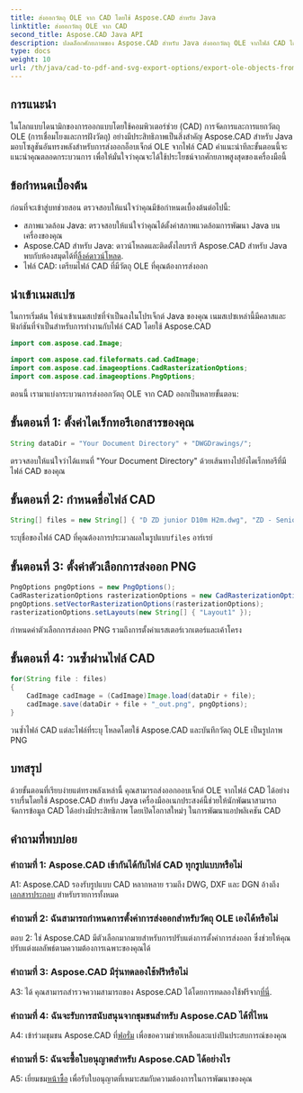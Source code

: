 ```yaml
---
title: ส่งออกวัตถุ OLE จาก CAD โดยใช้ Aspose.CAD สำหรับ Java
linktitle: ส่งออกวัตถุ OLE จาก CAD
second_title: Aspose.CAD Java API
description: ปลดล็อกศักยภาพของ Aspose.CAD สำหรับ Java ส่งออกวัตถุ OLE จากไฟล์ CAD ได้อย่างง่ายดาย ดาวน์โหลดทันทีเพื่อการจัดการข้อมูล CAD ที่ราบรื่น
type: docs
weight: 10
url: /th/java/cad-to-pdf-and-svg-export-options/export-ole-objects-from-cad/
---
```

## การแนะนำ

ในโลกแบบไดนามิกของการออกแบบโดยใช้คอมพิวเตอร์ช่วย (CAD) การจัดการและการแยกวัตถุ OLE (การเชื่อมโยงและการฝังวัตถุ) อย่างมีประสิทธิภาพเป็นสิ่งสำคัญ Aspose.CAD สำหรับ Java มอบโซลูชันอันทรงพลังสำหรับการส่งออกอ็อบเจ็กต์ OLE จากไฟล์ CAD คำแนะนำทีละขั้นตอนนี้จะแนะนำคุณตลอดกระบวนการ เพื่อให้มั่นใจว่าคุณจะได้ใช้ประโยชน์จากศักยภาพสูงสุดของเครื่องมือนี้

## ข้อกำหนดเบื้องต้น

ก่อนที่จะเข้าสู่บทช่วยสอน ตรวจสอบให้แน่ใจว่าคุณมีข้อกำหนดเบื้องต้นต่อไปนี้:

- สภาพแวดล้อม Java: ตรวจสอบให้แน่ใจว่าคุณได้ตั้งค่าสภาพแวดล้อมการพัฒนา Java บนเครื่องของคุณ
-  Aspose.CAD สำหรับ Java: ดาวน์โหลดและติดตั้งไลบรารี Aspose.CAD สำหรับ Java พบกับห้องสมุดได้ที่[ลิ้งค์ดาวน์โหลด](https://releases.aspose.com/cad/java/).
- ไฟล์ CAD: เตรียมไฟล์ CAD ที่มีวัตถุ OLE ที่คุณต้องการส่งออก

## นำเข้าเนมสเปซ

ในการเริ่มต้น ให้นำเข้าเนมสเปซที่จำเป็นลงในโปรเจ็กต์ Java ของคุณ เนมสเปซเหล่านี้มีคลาสและฟังก์ชันที่จำเป็นสำหรับการทำงานกับไฟล์ CAD โดยใช้ Aspose.CAD

```java
import com.aspose.cad.Image;

import com.aspose.cad.fileformats.cad.CadImage;
import com.aspose.cad.imageoptions.CadRasterizationOptions;
import com.aspose.cad.imageoptions.PngOptions;
```

ตอนนี้ เรามาแบ่งกระบวนการส่งออกวัตถุ OLE จาก CAD ออกเป็นหลายขั้นตอน:

## ขั้นตอนที่ 1: ตั้งค่าไดเร็กทอรีเอกสารของคุณ

```java
String dataDir = "Your Document Directory" + "DWGDrawings/";
```

ตรวจสอบให้แน่ใจว่าได้แทนที่ "Your Document Directory" ด้วยเส้นทางไปยังไดเร็กทอรีที่มีไฟล์ CAD ของคุณ

## ขั้นตอนที่ 2: กำหนดชื่อไฟล์ CAD

```java
String[] files = new String[] { "D ZD junior D10m H2m.dwg", "ZD - Senior D6m H2m45.dwg" };
```

 ระบุชื่อของไฟล์ CAD ที่คุณต้องการประมวลผลในรูปแบบ`files` อาร์เรย์

## ขั้นตอนที่ 3: ตั้งค่าตัวเลือกการส่งออก PNG

```java
PngOptions pngOptions = new PngOptions();
CadRasterizationOptions rasterizationOptions = new CadRasterizationOptions();
pngOptions.setVectorRasterizationOptions(rasterizationOptions);
rasterizationOptions.setLayouts(new String[] { "Layout1" });
```

กำหนดค่าตัวเลือกการส่งออก PNG รวมถึงการตั้งค่าแรสเตอร์เวกเตอร์และเค้าโครง

## ขั้นตอนที่ 4: วนซ้ำผ่านไฟล์ CAD

```java
for(String file : files)
{
    CadImage cadImage = (CadImage)Image.load(dataDir + file);
    cadImage.save(dataDir + file + "_out.png", pngOptions);
}
```

วนซ้ำไฟล์ CAD แต่ละไฟล์ที่ระบุ โหลดโดยใช้ Aspose.CAD และบันทึกวัตถุ OLE เป็นรูปภาพ PNG

## บทสรุป

ด้วยขั้นตอนที่เรียบง่ายแต่ทรงพลังเหล่านี้ คุณสามารถส่งออกออบเจ็กต์ OLE จากไฟล์ CAD ได้อย่างราบรื่นโดยใช้ Aspose.CAD สำหรับ Java เครื่องมืออเนกประสงค์นี้ช่วยให้นักพัฒนาสามารถจัดการข้อมูล CAD ได้อย่างมีประสิทธิภาพ โดยเปิดโอกาสใหม่ๆ ในการพัฒนาแอปพลิเคชัน CAD

## คำถามที่พบบ่อย

### คำถามที่ 1: Aspose.CAD เข้ากันได้กับไฟล์ CAD ทุกรูปแบบหรือไม่

 A1: Aspose.CAD รองรับรูปแบบ CAD หลากหลาย รวมถึง DWG, DXF และ DGN อ้างถึง[เอกสารประกอบ](https://reference.aspose.com/cad/java/) สำหรับรายการทั้งหมด

### คำถามที่ 2: ฉันสามารถกำหนดการตั้งค่าการส่งออกสำหรับวัตถุ OLE เองได้หรือไม่

ตอบ 2: ใช่ Aspose.CAD มีตัวเลือกมากมายสำหรับการปรับแต่งการตั้งค่าการส่งออก ซึ่งช่วยให้คุณปรับแต่งผลลัพธ์ตามความต้องการเฉพาะของคุณได้

### คำถามที่ 3: Aspose.CAD มีรุ่นทดลองใช้ฟรีหรือไม่

 A3: ได้ คุณสามารถสำรวจความสามารถของ Aspose.CAD ได้โดยการทดลองใช้ฟรีจาก[ที่นี่](https://releases.aspose.com/).

### คำถามที่ 4: ฉันจะรับการสนับสนุนจากชุมชนสำหรับ Aspose.CAD ได้ที่ไหน

 A4: เข้าร่วมชุมชน Aspose.CAD ที่[ฟอรั่ม](https://forum.aspose.com/c/cad/19) เพื่อขอความช่วยเหลือและแบ่งปันประสบการณ์ของคุณ

### คำถามที่ 5: ฉันจะซื้อใบอนุญาตสำหรับ Aspose.CAD ได้อย่างไร

A5: เยี่ยมชม[หน้าซื้อ](https://purchase.aspose.com/buy) เพื่อรับใบอนุญาตที่เหมาะสมกับความต้องการในการพัฒนาของคุณ